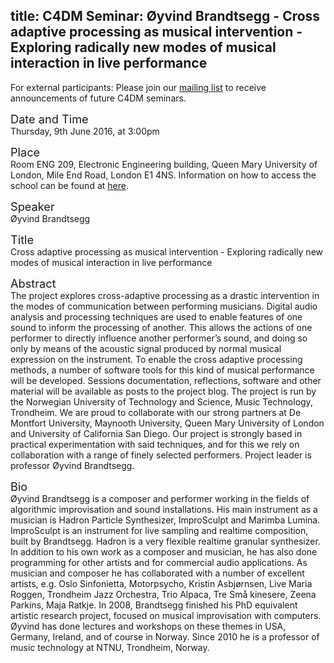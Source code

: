 title: C4DM Seminar: Øyvind Brandtsegg - Cross adaptive processing as musical intervention - Exploring radically new modes of musical interaction in live performance
-----------------

<p>For external participants: Please join our <a href="/seminars.html">mailing list</a> to receive announcements of future C4DM seminars.</p>


<span style="font-size: 130%;">Date and Time</span></br>
Thursday, 9th June 2016, at 3:00pm

<span style="font-size: 130%;">Place</span></br>
Room ENG 209, Electronic Engineering building, Queen Mary University of London, Mile End Road, London E1 4NS. Information on how to access the school can be found at <a href="http://www.eecs.qmul.ac.uk/contact-us/">here</a>.

<span style="font-size: 130%;">Speaker</span></br>
Øyvind Brandtsegg

<span style="font-size: 130%;">Title</span></br>
Cross adaptive processing as musical intervention - Exploring radically new modes of musical interaction in live performance

<span style="font-size: 130%;">Abstract</span></br>
The project explores cross-adaptive processing as a drastic intervention in the modes of communication between performing musicians. Digital audio analysis and processing techniques are used to enable features of one sound to inform the processing of another. This allows the actions of one performer to directly influence another performer’s sound, and doing so only by means of the acoustic signal produced by normal musical expression on the instrument. To enable the cross adaptive processing methods, a number of software tools for this kind of musical performance will be developed. Sessions documentation, reflections, software and other material will be available as posts to the project blog. The project is run by the Norwegian University of Technology and Science, Music Technology, Trondheim. We are proud to collaborate with our strong partners at De Montfort University, Maynooth University, Queen Mary University of London and University of California San Diego. Our project is strongly based in practical experimentation with said techniques, and for this we rely on collaboration with a range of finely selected performers. Project leader is professor Øyvind Brandtsegg.

<span style="font-size: 130%;">Bio</span></br>
Øyvind Brandtsegg is a composer and performer working in the fields of algorithmic improvisation and sound installations. His main instrument as a musician is Hadron Particle Synthesizer, ImproSculpt and Marimba Lumina. ImproSculpt is an instrument for live sampling and realtime composition, built by Brandtsegg. Hadron is a very flexible realtime granular synthesizer. In addition to his own work as a composer and musician, he has also done programming for other artists and for commercial audio applications. As musician and composer he has collaborated with a number of excellent artists, e.g. Oslo Sinfonietta, Motorpsycho, Kristin Asbjørnsen, Live Maria Roggen, Trondheim Jazz Orchestra, Trio Alpaca, Tre Små kinesere, Zeena Parkins, Maja Ratkje. In 2008, Brandtsegg finished his PhD equivalent artistic research project, focused on musical improvisation with computers. Øyvind has done lectures and workshops on these themes in USA, Germany, Ireland, and of course in Norway. Since 2010 he is a professor of music technology at NTNU, Trondheim, Norway.
